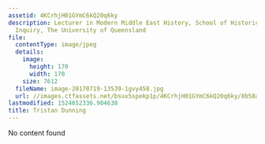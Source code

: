 ```yaml
---
assetid: 4KCrhjH01GYmC6kQ20q6ky
description: Lecturer in Modern Middle East History, School of Historical and Philosophical
  Inquiry, The University of Queensland
file:
  contentType: image/jpeg
  details:
    image:
      height: 170
      width: 170
    size: 7612
  fileName: image-20170719-13539-1gvy458.jpg
  url: //images.ctfassets.net/bsux5spekp1p/4KCrhjH01GYmC6kQ20q6ky/8b58ac5c920564653e3d6a4ad1e3edce/image-20170719-13539-1gvy458.jpg
lastmodified: 1524652336.904638
title: Tristan Dunning
---
```

No content found